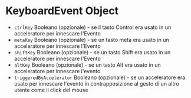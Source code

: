# KeyboardEvent Object

* `ctrlKey` Booleano (opzionale) - se il tasto Control era usato in un acceleratore per innescare l'Evento
* `metaKey` Booleano (opzionale) - se un tasto meta era usato in un acceleratore per innescare l'Evento
* `shiftKey` Booleano (opzionale) - se un tasto Shift era usato in un acceleratore per innescare l'Evento
* `altKey` Booleano (opzionale) - se un tasto Alt era usato in un acceleratore per innescare l'evento
* `triggeredByAccelerator` Booleano (opzionale) - se un acceleratore era usato per innescare l'evento in contrapposizione al gesto di un altro utente come il click del mouse

